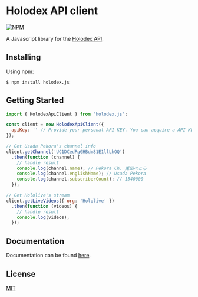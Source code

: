 # Holodex API client
[![NPM](https://nodeico.herokuapp.com/holodex.js.svg)](https://npmjs.com/package/holodex.js)

A Javascript library for the [Holodex API](https://holodex.stoplight.io/).

## Installing

Using npm:

```
$ npm install holodex.js
```

## Getting Started

```js
import { HolodexApiClient } from 'holodex.js';

const client = new HolodexApiClient({
  apiKey: '' // Provide your personal API KEY. You can acquire a API KEY via the Account Settings page.
});

// Get Usada Pekora's channel info
client.getChannel('UC1DCedRgGHBdm81E1llLhOQ')
  .then(function (channel) {
    // handle result
    console.log(channel.name); // Pekora Ch. 兎田ぺこら
    console.log(channel.englishName); // Usada Pekora
    console.log(channel.subscriberCount); // 1540000
  });

// Get Hololive's stream
client.getLiveVideos({ org: 'Hololive' })
  .then(function (videos) {
    // handle result
    console.log(videos);
  });
```

## Documentation

Documentation can be found [here](https://holodexnet.github.io/holodex.js/).

## License

[MIT](./LICENSE)
